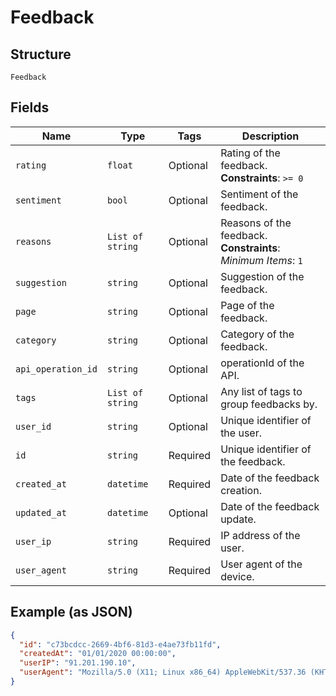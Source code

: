 
# Feedback

## Structure

`Feedback`

## Fields

| Name | Type | Tags | Description |
|  --- | --- | --- | --- |
| `rating` | `float` | Optional | Rating of the feedback.<br>**Constraints**: `>= 0` |
| `sentiment` | `bool` | Optional | Sentiment of the feedback. |
| `reasons` | `List of string` | Optional | Reasons of the feedback.<br>**Constraints**: *Minimum Items*: `1` |
| `suggestion` | `string` | Optional | Suggestion of the feedback. |
| `page` | `string` | Optional | Page of the feedback. |
| `category` | `string` | Optional | Category of the feedback. |
| `api_operation_id` | `string` | Optional | operationId of the API. |
| `tags` | `List of string` | Optional | Any list of tags to group feedbacks by. |
| `user_id` | `string` | Optional | Unique identifier of the user. |
| `id` | `string` | Required | Unique identifier of the feedback. |
| `created_at` | `datetime` | Required | Date of the feedback creation. |
| `updated_at` | `datetime` | Optional | Date of the feedback update. |
| `user_ip` | `string` | Required | IP address of the user. |
| `user_agent` | `string` | Required | User agent of the device. |

## Example (as JSON)

```json
{
  "id": "c73bcdcc-2669-4bf6-81d3-e4ae73fb11fd",
  "createdAt": "01/01/2020 00:00:00",
  "userIP": "91.201.190.10",
  "userAgent": "Mozilla/5.0 (X11; Linux x86_64) AppleWebKit/537.36 (KHTML, like Gecko) Chrome/51.0.2704.103 Safari/537.36"
}
```

